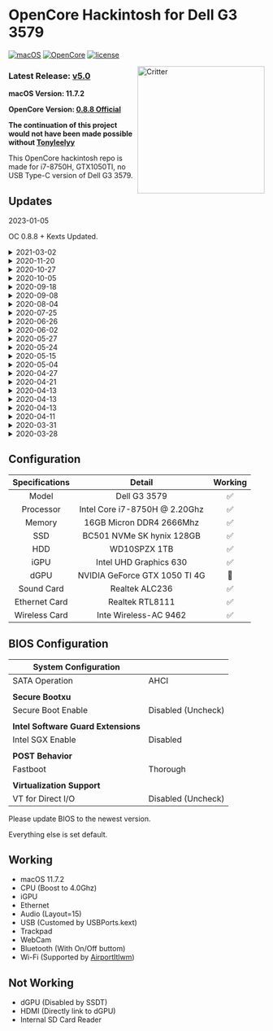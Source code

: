 # OpenCore Hackintosh for Dell G3 3579

[![macOS](https://img.shields.io/badge/macOS-11.7.2-orange)](https://www.apple.com.cn/macos/big-sur-preview/)
[![OpenCore](https://img.shields.io/badge/OpenCore-0.8.8-9cf)](https://github.com/acidanthera/OpenCorePkg)
[![license](https://img.shields.io/badge/license-Anti%20996-blue.svg)](https://github.com/996icu/996.ICU/blob/master/LICENSE)

<img align="right" src="https://support.apple.com/content/dam/edam/applecare/images/en_US/macos/psp-mini-hero-macos-high-sierra-whats-new_2x.png" alt="Critter" width="250">

### Latest Release: [v5.0](https://github.com/MafioLive/OpenCore-Hackintosh-Dell-G3-3579/releases/tag/v5.0)

**macOS Version: 11.7.2**

**OpenCore Version: [0.8.8 Official](https://github.com/acidanthera/OpenCorePkg/releases/tag/0.8.8)**

**The continuation of this project would not have been made possible without [Tonyleelyy](https://www.github.com/tonyleelyy)**

This OpenCore hackintosh repo is made for i7-8750H, GTX1050TI, no USB Type-C version of Dell G3 3579.


## Updates

2023-01-05

OC 0.8.8 + Kexts Updated.

<details>
  <summary>2021-03-02</summary>
  OC 0.6.7 + Kexts updated.
</details>
  
<details>
  <summary>2020-11-20</summary>
  - Fixed issue [#38](https://github.com/tonyleelyy/OpenCore-Hackintosh-Dell-G3-3579/issues/38)
  <br>
  - OC 0.6.3 updated.
</details>

<details>
  <summary>2020-10-27</summary>
  OC 0.6.2 updated.
</details>

<details>
  <summary>2020-10-05</summary>
  - Add gui theme for OC.
  <br>
  - Enhanced the stability of Bluetooth.
</details>

<details>
  <summary>2020-09-18</summary>
  - Bug fixed [#30](https://github.com/tonyleelyy/OpenCore-Hackintosh-Dell-G3-3579/issues/30).
  <br>
  - Use [AirportItlwm](http://bbs.pcbeta.com/viewthread-1848662-1-1.html) as wifi driver.(Handoff supported)
</details>

<details>
  <summary>2020-09-08</summary>
  - Updated OC 0.6.1 Official. All kexts are up to date.
  <br>
  - Added SSDT for i2C trackpad. (Thanks PyhNOVWH)
</details>

<details>
  <summary>2020-08-04</summary>
  - Updated OC 0.6.0 Official. All kexts are up to date.
  <br>
  - Supported macOS 11.0 Big Sur.
  <br>
  - Please use [HeliPort](https://github.com/OpenIntelWireless/HeliPort) as WiFi Client.
</details>

<details>
  <summary>2020-07-25</summary>
  - Fixed USBPorts.kext for DW1820A. Updated IntelBluetooth, NoTouchID.
  <br>
  - Still waiting for OC 0.6.0...
</details>

<details>
<summary>2020-06-26</summary>
  - Updated VoodooI2C, itlwm
  <br>
  - Add Windows boot support in OC (Thanks [CalvinXu](https://github.com/CalvinXu17))
</details>

<details>
  <summary>2020-06-02</summary>
  - Updated OpenCore 0.5.9. All kexts are up to date.
  <br>
  - Supprot macOS 10.15.5.
  <br>
  - Add itlwm.kext, edit your WiFi info in /OC/Kexts/itlwm.kext/Contents/Info.plist.
</details>

<details>
  <summary>2020-05-27</summary>
  - Fixed battery management. Optimized dGPU blocking SSDT. (Helped by [vv-byte](https://github.com/vv-byte), thanks!)
</details>

<details>
  <summary>2020-05-24</summary>
  - Add /Boot folder. WiFi guide updated.
</details>

<details>
  <summary>2020-05-15</summary>
  - Fixed trackpad issue.
</details>

<details>
  <summary>2020-05-04</summary>
  - OpenCore 0.5.8 Upadted. All kexts are up to date.
  <br>
  - Simplified config.plist. Remove ApfsDriverLoader.efi.
  <br>
  - Audio fix. iGPU frequence is now normal. Caps Lock light works again.
</details>

<details>
  <summary>2020-04-27</summary>
  - CPU boost fixed. Simplified `config.plist` in `DeviceProperties`.
</details>

<details>
  <summary>2020-04-21</summary>
  - Add EFI for intall in Release, which changed `ShowPicker` and `Timeout`. No other differences between these two files. No need to update if you use Release v2.0.
</details>

<details>
  <summary>2020-04-13</summary>
  - WiFi works again. Instruction down below.
</details>

<details>
  <summary>2020-04-13</summary>
  - There are some problems of the WiFi. Don't know how to fix it, please wait.
</details>

<details>
  <summary>2020-04-13</summary>
  - After rebuilding my ACPI folder and fix my config.plist, Intel WiFi is FINALLY supported!!!
  <br>
  - Please check https://github.com/zxystd/itlwm and enjoy!!!
</details>

<details>
  <summary>2020-04-11</summary>
  - Updated to MacOS 10.15.4 19E287. Changed OpenCore to offical release 0.5.7 ver. and fixed the structure of Config.plist.
  <br>
  - Updated Lilu, VirtualSMC, AppleALC, WhateverGreen, SMCBatteryManager, NVMeFix.
  <br>
  - Customized and updated IntelBluetoothFirmware, now the size is much smaller. Updated IntelBluetoothInjector.
</details>

<details>
  <summary>2020-03-31</summary>
  - Deleted SSDT-USBX and added USBPower.kext.
</details>

<details>
  <summary>2020-03-28</summary>
  - I found that the Caps Lock light work perfectly after the lastest update!
</details>

## Configuration

| Specifications | Detail | Working |
| :------------: | :------: | :--------: |
| Model | Dell G3 3579 | ✅ |
| Processor | Intel Core i7-8750H @ 2.20Ghz | ✅ |
| Memory | 16GB Micron DDR4 2666Mhz | ✅ |
| SSD | BC501 NVMe SK hynix 128GB | ✅ |
| HDD | WD10SPZX 1TB | ✅ |
| iGPU | Intel UHD Graphics 630 | ✅ |
| dGPU | NVIDIA GeForce GTX 1050 TI 4G | 🚫 |
| Sound Card | Realtek ALC236 | ✅ |
| Ethernet Card | Realtek RTL8111 | ✅ |
| Wireless Card | Inte Wireless-AC 9462 | ✅ |

## BIOS Configuration

| **System Configuration** |      |
| ------- | ---|
| SATA Operation       | AHCI |
|                      |      |
| **Secure Bootxu**   |      |
| Secure Boot Enable   | Disabled (Uncheck) |
|  |                    |
| **Intel Software Guard Extensions** |                    |
| Intel SGX Enable | Disabled           |
|  |                    |
| **POST Behavior** |                    |
| Fastboot | Thorough           |
|  |                    |
| **Virtualization Support** |                    |
| VT for Direct I/O | Disabled (Uncheck) |

Please update BIOS to the newest version.

Everything else is set default.

## Working

- macOS 11.7.2
- CPU (Boost to 4.0Ghz)
- iGPU
- Ethernet
- Audio (Layout=15)
- USB (Customed by USBPorts.kext)
- Trackpad
- WebCam
- Bluetooth (With On/Off buttom)
- Wi-Fi (Supported by [AirportItlwm](http://bbs.pcbeta.com/viewthread-1848662-1-1.html))

## Not Working

- dGPU (Disabled by SSDT)
- HDMI (Directly link to dGPU)
- Internal SD Card Reader
